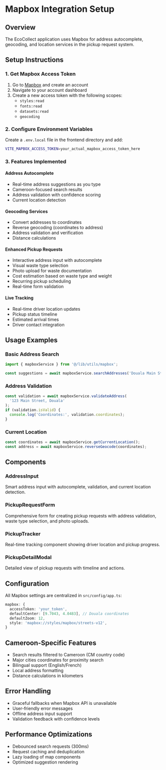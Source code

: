 # Mapbox Integration Setup

## Overview

The EcoCollect application uses Mapbox for address autocomplete, geocoding, and location services in the pickup request system.

## Setup Instructions

### 1. Get Mapbox Access Token

1. Go to [Mapbox](https://www.mapbox.com/) and create an account
2. Navigate to your account dashboard
3. Create a new access token with the following scopes:
   - `styles:read`
   - `fonts:read`
   - `datasets:read`
   - `geocoding`

### 2. Configure Environment Variables

Create a `.env.local` file in the frontend directory and add:

```bash
VITE_MAPBOX_ACCESS_TOKEN=your_actual_mapbox_access_token_here
```

### 3. Features Implemented

#### Address Autocomplete

- Real-time address suggestions as you type
- Cameroon-focused search results
- Address validation with confidence scoring
- Current location detection

#### Geocoding Services

- Convert addresses to coordinates
- Reverse geocoding (coordinates to address)
- Address validation and verification
- Distance calculations

#### Enhanced Pickup Requests

- Interactive address input with autocomplete
- Visual waste type selection
- Photo upload for waste documentation
- Cost estimation based on waste type and weight
- Recurring pickup scheduling
- Real-time form validation

#### Live Tracking

- Real-time driver location updates
- Pickup status timeline
- Estimated arrival times
- Driver contact integration

## Usage Examples

### Basic Address Search

```typescript
import { mapboxService } from '@/lib/utils/mapbox';

const suggestions = await mapboxService.searchAddresses('Douala Main Street');
```

### Address Validation

```typescript
const validation = await mapboxService.validateAddress(
  '123 Main Street, Douala'
);
if (validation.isValid) {
  console.log('Coordinates:', validation.coordinates);
}
```

### Current Location

```typescript
const coordinates = await mapboxService.getCurrentLocation();
const address = await mapboxService.reverseGeocode(coordinates);
```

## Components

### AddressInput

Smart address input with autocomplete, validation, and current location detection.

### PickupRequestForm

Comprehensive form for creating pickup requests with address validation, waste type selection, and photo uploads.

### PickupTracker

Real-time tracking component showing driver location and pickup progress.

### PickupDetailModal

Detailed view of pickup requests with timeline and actions.

## Configuration

All Mapbox settings are centralized in `src/config/app.ts`:

```typescript
mapbox: {
  accessToken: 'your_token',
  defaultCenter: [9.7043, 4.0483], // Douala coordinates
  defaultZoom: 12,
  style: 'mapbox://styles/mapbox/streets-v12',
}
```

## Cameroon-Specific Features

- Search results filtered to Cameroon (CM country code)
- Major cities coordinates for proximity search
- Bilingual support (English/French)
- Local address formatting
- Distance calculations in kilometers

## Error Handling

- Graceful fallbacks when Mapbox API is unavailable
- User-friendly error messages
- Offline address input support
- Validation feedback with confidence levels

## Performance Optimizations

- Debounced search requests (300ms)
- Request caching and deduplication
- Lazy loading of map components
- Optimized suggestion rendering
